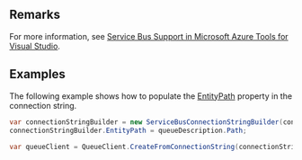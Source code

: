 ## Remarks  
 For more information, see [Service Bus Support in Microsoft Azure Tools for Visual Studio](http://msdn.microsoft.com/library/jj149830).  
  
## Examples  
 The following example shows how to populate the [EntityPath](assetId:///P:Microsoft.ServiceBus.ServiceBusConnectionStringBuilder.EntityPath?qualifyHint=False&autoUpgrade=True) property in the connection string.  
  
```c#  
var connectionStringBuilder = new ServiceBusConnectionStringBuilder(connectionString);  
connectionStringBuilder.EntityPath = queueDescription.Path;  
  
var queueClient = QueueClient.CreateFromConnectionString(connectionStringBuilder.ToString());  
```
